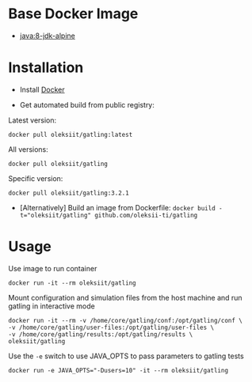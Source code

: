# Base Docker Image

* [java:8-jdk-alpine](https://registry.hub.docker.com/_/java/)


# Installation

* Install [Docker](https://www.docker.com/)

* Get automated build from public registry:

Latest version:

`docker pull oleksiit/gatling:latest`

All versions:

`docker pull oleksiit/gatling`

Specific version:

`docker pull oleksiit/gatling:3.2.1`

* [Alternatively] Build an image from Dockerfile: `docker build -t="oleksiit/gatling" github.com/oleksii-ti/gatling`

# Usage

Use image to run container

```
docker run -it --rm oleksiit/gatling
```

Mount configuration and simulation files from the host machine and run gatling in interactive mode

```
docker run -it --rm -v /home/core/gatling/conf:/opt/gatling/conf \
-v /home/core/gatling/user-files:/opt/gatling/user-files \
-v /home/core/gatling/results:/opt/gatling/results \
oleksiit/gatling
```

Use the `-e` switch to use JAVA_OPTS to pass parameters to gatling tests

```
docker run -e JAVA_OPTS="-Dusers=10" -it --rm oleksiit/gatling
```
